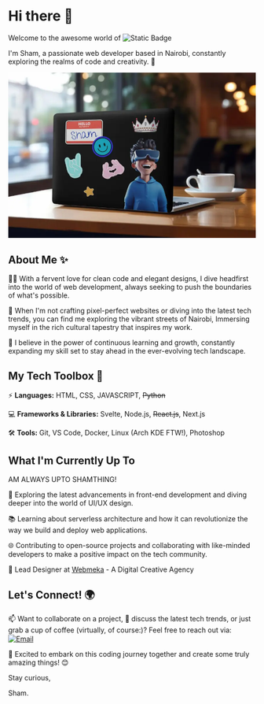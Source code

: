 # Hi there 👋

<!--
**shamvoke/shamvoke**
-->
Welcome to the awesome world of ![Static Badge](https://img.shields.io/badge/SHAM-VOKE-blue) 


I'm Sham, a passionate web developer based in Nairobi, constantly exploring the realms of code and creativity. 🚀

![Sham Voke's desktop stickers](assets/img/shamvoke.webp)
## About Me ✨

👨‍💻 With a fervent love for clean code and elegant designs, I dive headfirst into the world of web development, always seeking to push the boundaries of what's possible.

🎨 When I'm not crafting pixel-perfect websites or diving into the latest tech trends, you can find me exploring the vibrant streets of Nairobi, Immersing myself in the rich cultural tapestry that inspires my work.

🌱 I believe in the power of continuous learning and growth, constantly expanding my skill set to stay ahead in the ever-evolving tech landscape.

## My Tech Toolbox 🧰

⚡ **Languages:** HTML, CSS, JAVASCRIPT, ~~Python~~

💻 **Frameworks & Libraries:** Svelte, Node.js, ~~React.js~~, Next.js

🛠️ **Tools:** Git, VS Code, Docker, Linux (Arch KDE FTW!), Photoshop

## What I'm Currently Up To

AM ALWAYS UPTO SHAMTHING!

🔭 Exploring the latest advancements in front-end development and diving deeper into the world of UI/UX design.

📚 Learning about serverless architecture and how it can revolutionize the way we build and deploy web applications.

🌐 Contributing to open-source projects and collaborating with like-minded developers to make a positive impact on the tech community.

🚀 Lead Designer at [Webmeka](https://www.webmeka.com/)   - A Digital Creative Agency

## Let's Connect! 🌍

📫 Want to collaborate on a project, 💬 discuss the latest tech trends, or just grab a cup of coffee (virtually, of course:)? Feel free to reach out via: <a href="mailto:shamvoke@webmeka.com" title="Email"><img alt="Email" src="https://img.shields.io/badge/Email-0078D4?style=for-the-badge&logo=minutemailer&logoColor=white" height="30" align="center"/></a>

🚀 Excited to embark on this coding journey together and create some truly amazing things! 😊

Stay curious,

Sham.